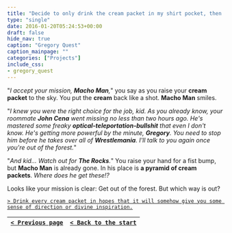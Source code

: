 ```yaml
---
title: "Decide to only drink the cream packet in my shirt pocket, then accept the mission and raise my hand for a fist-bump."
type: "single"
date: 2016-01-20T05:24:53+00:00
draft: false
hide_nav: true
caption: "Gregory Quest"
caption_mainpage: ""
categories: ["Projects"]
include_css:
- gregory_quest
---
```


"*I accept your mission, **Macho Man**,*" you say as you raise your **cream packet** to the sky. You put the **cream** back like a shot. **Macho Man** smiles.

"*I knew you were the right choice for the job, kid. As you already know, your roommate **John Cena** went missing no less than two hours ago. He's mastered some freaky **optical-teleportation-bullshit** that even I don't know. He's getting more powerful by the minute, **Gregory**. You need to stop him before he takes over all of **Wrestlemania**. I'll talk to you again once you're out of the forest.*"

"*And kid... Watch out for **The Rocks**.*" You raise your hand for a fist bump, but **Macho Man** is already gone. In his place is **a pyramid of cream packets**. *Where does he get these!?*

Looks like your mission is clear: Get out of the forest. But which way is out?

[``> Drink every cream packet in hopes that it will somehow give you some sense of direction or divine inspiration.``](../9)

|[``< Previous page``](../7)|[``< Back to the start``](../)|
|---|---|